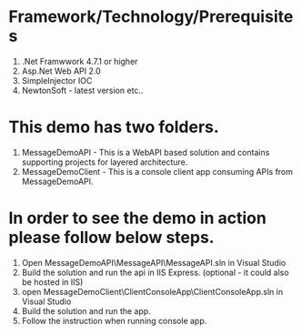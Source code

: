 # Framework/Technology/Prerequisites 
  1. .Net Framwwork 4.7.1 or higher
  2. Asp.Net Web API 2.0
  3. SimpleInjector IOC
  4. NewtonSoft - latest version
  etc..

# This demo has two folders.
  1. MessageDemoAPI - This is a WebAPI based solution and contains supporting projects for layered architecture.
  2. MessageDemoClient - This is a console client app consuming APIs from MessageDemoAPI.
 
# In order to see the demo in action please follow below steps.
  1. Open MessageDemoAPI\MessageAPI\MessageAPI.sln in Visual Studio
  2. Build the solution and run the api in IIS Express. (optional - it could also be hosted in IIS)
  3. open MessageDemoClient\ClientConsoleApp\ClientConsoleApp.sln in Visual Studio
  4. Build the solution and run the app.
  5. Follow the instruction when running console app.
 
